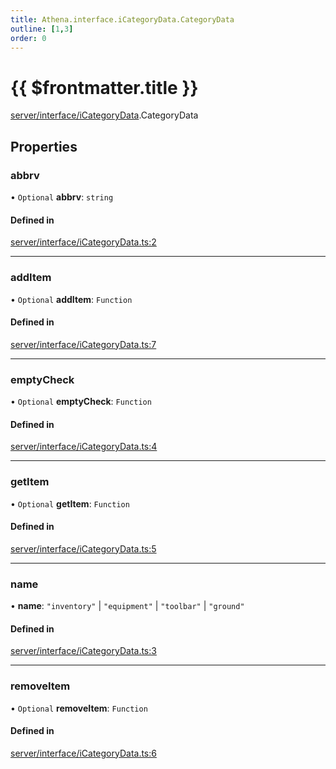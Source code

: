 ```yaml
---
title: Athena.interface.iCategoryData.CategoryData
outline: [1,3]
order: 0
---
```


# {{ $frontmatter.title }}


[server/interface/iCategoryData](../modules/server_interface_iCategoryData.md).CategoryData

## Properties

### abbrv

• `Optional` **abbrv**: `string`

#### Defined in

[server/interface/iCategoryData.ts:2](https://github.com/Stuyk/altv-athena/blob/70801b3/src/core/server/interface/iCategoryData.ts#L2)

___

### addItem

• `Optional` **addItem**: `Function`

#### Defined in

[server/interface/iCategoryData.ts:7](https://github.com/Stuyk/altv-athena/blob/70801b3/src/core/server/interface/iCategoryData.ts#L7)

___

### emptyCheck

• `Optional` **emptyCheck**: `Function`

#### Defined in

[server/interface/iCategoryData.ts:4](https://github.com/Stuyk/altv-athena/blob/70801b3/src/core/server/interface/iCategoryData.ts#L4)

___

### getItem

• `Optional` **getItem**: `Function`

#### Defined in

[server/interface/iCategoryData.ts:5](https://github.com/Stuyk/altv-athena/blob/70801b3/src/core/server/interface/iCategoryData.ts#L5)

___

### name

• **name**: ``"inventory"`` \| ``"equipment"`` \| ``"toolbar"`` \| ``"ground"``

#### Defined in

[server/interface/iCategoryData.ts:3](https://github.com/Stuyk/altv-athena/blob/70801b3/src/core/server/interface/iCategoryData.ts#L3)

___

### removeItem

• `Optional` **removeItem**: `Function`

#### Defined in

[server/interface/iCategoryData.ts:6](https://github.com/Stuyk/altv-athena/blob/70801b3/src/core/server/interface/iCategoryData.ts#L6)
